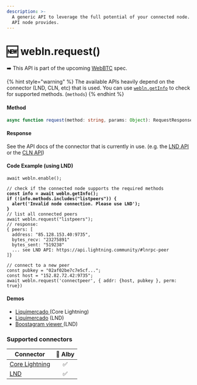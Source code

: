 ```yaml
---
description: >-
  A generic API to leverage the full potential of your connected node. Use any
  API node provides.
---
```


# 🆕 webln.request()

➡️ This API is part of the upcoming [WebBTC](https://webbtc.dev/) spec.&#x20;

{% hint style="warning" %}
The available APIs heavily depend on the connector (LND, CLN, etc) that is used. You can use [`webln.getInfo`](webln.getinfo.md) to check for supported methods. (`methods`)&#x20;
{% endhint %}

#### Method

```typescript
async function request(method: string, params: Object): RequestResponse;
```

#### Response

See the API docs of the connector that is currently in use. (e.g. the [LND API](https://api.lightning.community/) or the [CLN API](https://lightning.readthedocs.io/))

#### Code Example (using LND) <a href="#demo" id="demo"></a>

<pre class="language-typescript"><code class="lang-typescript">await webln.enable();

// check if the connected node supports the required methods
<strong>const info = await webln.getInfo();
</strong><strong>if (!info.methods.includes("listpeers")) {
</strong><strong>  alert('Invalid node connection. Please use LND');
</strong><strong>}
</strong>// list all connected peers
await webln.request("listpeers");
// response: 
{ peers: [
  address: "85.128.153.40:9735",
  bytes_recv: "23275891"
  bytes_sent: "519238"
  ... see LND API: https://api.lightning.community/#lnrpc-peer
]}

// connect to a new peer
const pubkey = "02af02be7c7e5cf...";
const host = "152.82.72.42:9735";
await webln.request('connectpeer', { addr: {host, pubkey }, perm: true})
</code></pre>

#### Demos

* [Liquimercado ](https://replit.com/@getalby/liquimercado-core-lightning)(Core Lightning)
* [Liquimercado](https://replit.com/@getalby/liquimercado-lnd) (LND)
* [Boostagram viewer ](https://replit.com/@getalby/boostagram-viewer-LND#src/Home.tsx)(LND)

### Supported connectors

| Connector                                           | 🐝 Alby |
| --------------------------------------------------- | :-----: |
| [Core Lightning](https://lightning.readthedocs.io/) |    ✅    |
| [LND](https://api.lightning.community/)             |    ✅    |
